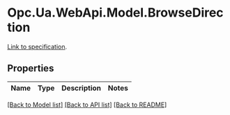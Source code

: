 # Opc.Ua.WebApi.Model.BrowseDirection
[Link to specification](https://reference.opcfoundation.org/v105/Core/docs/Part4/7.5).

## Properties

Name | Type | Description | Notes
------------ | ------------- | ------------- | -------------

[[Back to Model list]](../README.md#documentation-for-models) [[Back to API list]](../README.md#documentation-for-api-endpoints) [[Back to README]](../README.md)

